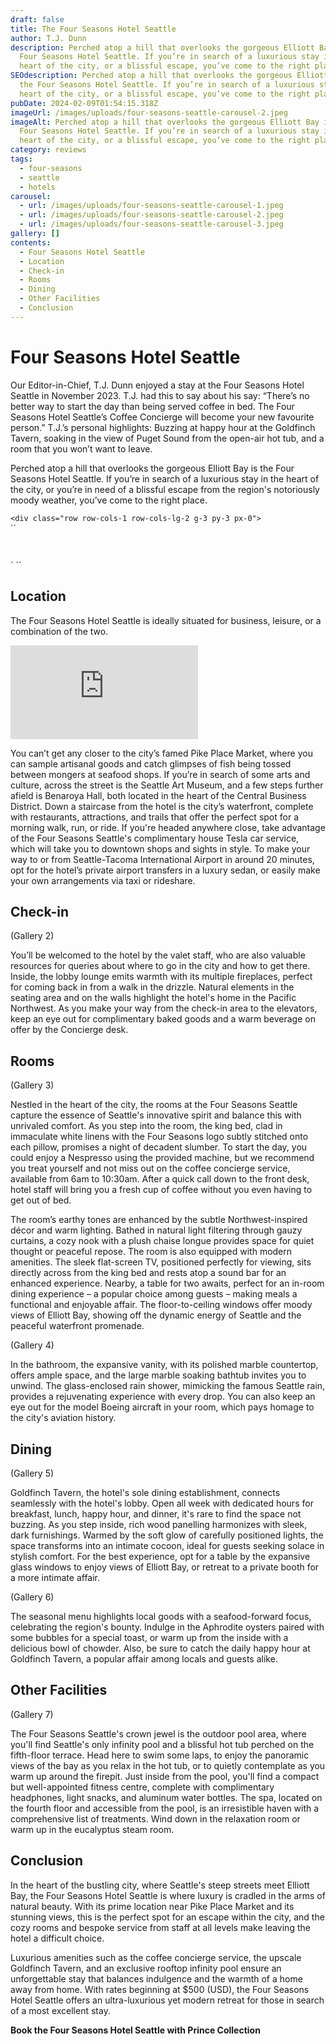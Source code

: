 ```yaml
---
draft: false
title: The Four Seasons Hotel Seattle
author: T.J. Dunn
description: Perched atop a hill that overlooks the gorgeous Elliott Bay is the
  Four Seasons Hotel Seattle. If you’re in search of a luxurious stay in the
  heart of the city, or a blissful escape, you’ve come to the right place.
SEOdescription: Perched atop a hill that overlooks the gorgeous Elliott Bay is
  the Four Seasons Hotel Seattle. If you’re in search of a luxurious stay in the
  heart of the city, or a blissful escape, you’ve come to the right place.
pubDate: 2024-02-09T01:54:15.318Z
imageUrl: /images/uploads/four-seasons-seattle-carousel-2.jpeg
imageAlt: Perched atop a hill that overlooks the gorgeous Elliott Bay is the
  Four Seasons Hotel Seattle. If you’re in search of a luxurious stay in the
  heart of the city, or a blissful escape, you’ve come to the right place.
category: reviews
tags:
  - four-seasons
  - seattle
  - hotels
carousel:
  - url: /images/uploads/four-seasons-seattle-carousel-1.jpeg
  - url: /images/uploads/four-seasons-seattle-carousel-2.jpeg
  - url: /images/uploads/four-seasons-seattle-carousel-3.jpeg
gallery: []
contents:
  - Four Seasons Hotel Seattle
  - Location
  - Check-in
  - Rooms
  - Dining
  - Other Facilities
  - Conclusion
---
```

# Four Seasons Hotel Seattle

Our Editor-in-Chief, T.J. Dunn enjoyed a stay at the Four Seasons Hotel Seattle in November 2023. T.J. had this to say about his say: “There’s no better way to start the day than being served coffee in bed. The Four Seasons Hotel Seattle’s Coffee Concierge will become your new favourite person.” T.J.’s personal highlights: Buzzing at happy hour at the Goldfinch Tavern, soaking in the view of Puget Sound from the open-air hot tub, and a room that you won’t want to leave.

Perched atop a hill that overlooks the gorgeous Elliott Bay is the Four Seasons Hotel Seattle. If you’re in search of a luxurious stay in the heart of the city, or you’re in need of a blissful escape from the region's notoriously moody weather, you’ve come to the right place.

`<div class="row row-cols-1 row-cols-lg-2 g-3 py-3 px-0">`\
``   <div class="col">
    <figure>
      <img class="grid-image" src="/images/uploads/four-seasons-seattle-1.jpeg" alt="" />
    </figure>
  </div>
  <div class="col">
    <figure>
      <img class="grid-image" src="/images/uploads/four-seasons-seattle-2.jpeg" alt="" />
    </figure>
  </div>
</div>` ``

## Location

The Four Seasons Hotel Seattle is ideally situated for business, leisure, or a combination of the two.

<iframe src="https://www.google.com/maps/embed?pb=!1m14!1m8!1m3!1d10759.80929808083!2d-122.3392357!3d47.6076167!3m2!1i1024!2i768!4f13.1!3m3!1m2!1s0x54906ab240b670b1%3A0x4d5c37f6622a3056!2sFour%20Seasons%20Hotel%20Seattle!5e0!3m2!1sen!2sca!4v1709679369254!5m2!1sen!2sca" style="border:0;" allowfullscreen="" loading="lazy" referrerpolicy="no-referrer-when-downgrade"></iframe>

You can’t get any closer to the city’s famed Pike Place Market, where you can sample artisanal goods and catch glimpses of fish being tossed between mongers at seafood shops. If you’re in search of some arts and culture, across the street is the Seattle Art Museum, and a few steps further afield is Benaroya Hall, both located in the heart of the Central Business District. Down a staircase from the hotel is the city’s waterfront, complete with restaurants, attractions, and trails that offer the perfect spot for a morning walk, run, or ride. If you're headed anywhere close, take advantage of the Four Seasons Seattle's complimentary house Tesla car service, which will take you to downtown shops and sights in style. To make your way to or from Seattle-Tacoma International Airport in around 20 minutes, opt for the hotel’s private airport transfers in a luxury sedan, or easily make your own arrangements via taxi or rideshare.

## Check-in

(Gallery 2)

You’ll be welcomed to the hotel by the valet staff, who are also valuable resources for queries about where to go in the city and how to get there. Inside, the lobby lounge emits warmth with its multiple fireplaces, perfect for coming back in from a walk in the drizzle. Natural elements in the seating area and on the walls highlight the hotel's home in the Pacific Northwest. As you make your way from the check-in area to the elevators, keep an eye out for complimentary baked goods and a warm beverage on offer by the Concierge desk.

## Rooms

(Gallery 3)

Nestled in the heart of the city, the rooms at the Four Seasons Seattle capture the essence of Seattle's innovative spirit and balance this with unrivaled comfort. As you step into the room, the king bed, clad in immaculate white linens with the Four Seasons logo subtly stitched onto each pillow, promises a night of decadent slumber. To start the day, you could enjoy a Nespresso using the provided machine, but we recommend you treat yourself and not miss out on the coffee concierge service, available from 6am to 10:30am. After a quick call down to the front desk, hotel staff will bring you a fresh cup of coffee without you even having to get out of bed.

The room’s earthy tones are enhanced by the subtle Northwest-inspired décor and warm lighting. Bathed in natural light filtering through gauzy curtains, a cozy nook with a plush chaise longue provides space for quiet thought or peaceful repose. The room is also equipped with modern amenities. The sleek flat-screen TV, positioned perfectly for viewing, sits directly across from the king bed and rests atop a sound bar for an enhanced experience. Nearby, a table for two awaits, perfect for an in-room dining experience – a popular choice among guests – making meals a functional and enjoyable affair. The floor-to-ceiling windows offer moody views of Elliott Bay, showing off the dynamic energy of Seattle and the peaceful waterfront promenade.

(Gallery 4)

In the bathroom, the expansive vanity, with its polished marble countertop, offers ample space, and the large marble soaking bathtub invites you to unwind. The glass-enclosed rain shower, mimicking the famous Seattle rain, provides a rejuvenating experience with every drop. You can also keep an eye out for the model Boeing aircraft in your room, which pays homage to the city's aviation history.

## Dining

(Gallery 5)

Goldfinch Tavern, the hotel's sole dining establishment, connects seamlessly with the hotel's lobby. Open all week with dedicated hours for breakfast, lunch, happy hour, and dinner, it's rare to find the space not buzzing. As you step inside, rich wood panelling harmonizes with sleek, dark furnishings. Warmed by the soft glow of carefully positioned lights, the space transforms into an intimate cocoon, ideal for guests seeking solace in stylish comfort. For the best experience, opt for a table by the expansive glass windows to enjoy views of Elliott Bay, or retreat to a private booth for a more intimate affair.

(Gallery 6)

The seasonal menu highlights local goods with a seafood-forward focus, celebrating the region's bounty. Indulge in the Aphrodite oysters paired with some bubbles for a special toast, or warm up from the inside with a delicious bowl of chowder. Also, be sure to catch the daily happy hour at Goldfinch Tavern, a popular affair among locals and guests alike. 

## Other Facilities

(Gallery 7)

The Four Seasons Seattle's crown jewel is the outdoor pool area, where you'll find Seattle's only infinity pool and a blissful hot tub perched on the fifth-floor terrace. Head here to swim some laps, to enjoy the panoramic views of the bay as you relax in the hot tub, or to quietly contemplate as you warm up around the firepit. Just inside from the pool, you'll find a compact but well-appointed fitness centre, complete with complimentary headphones, light snacks, and aluminum water bottles. The spa, located on the fourth floor and accessible from the pool, is an irresistible haven with a comprehensive list of treatments. Wind down in the relaxation room or warm up in the eucalyptus steam room. 

## Conclusion

In the heart of the bustling city, where Seattle's steep streets meet Elliott Bay, the Four Seasons Hotel Seattle is where luxury is cradled in the arms of natural beauty. With its prime location near Pike Place Market and its stunning views, this is the perfect spot for an escape within the city, and the cozy rooms and bespoke service from staff at all levels make leaving the hotel a difficult choice.

Luxurious amenities such as the coffee concierge service, the upscale Goldfinch Tavern, and an exclusive rooftop infinity pool ensure an unforgettable stay that balances indulgence and the warmth of a home away from home. With rates beginning at $500 (USD), the Four Seasons Hotel Seattle offers an ultra-luxurious yet modern retreat for those in search of a most excellent stay.

**Book the Four Seasons Hotel Seattle with Prince Collection**
